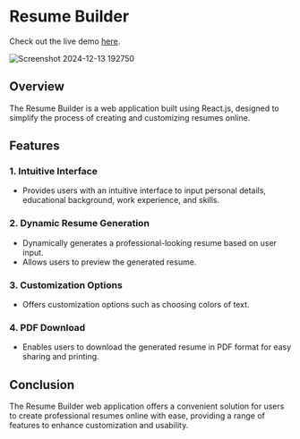 # Resume Builder

Check out the live demo [here](<https://resume-builder-e50cb.web.app/>).

![Screenshot 2024-12-13 192750](https://github.com/user-attachments/assets/1179ef09-15c6-4f80-9f90-775cf7be6691)


## Overview
The Resume Builder is a web application built using React.js, designed to simplify the process of creating and customizing resumes online.

## Features

### 1. Intuitive Interface
- Provides users with an intuitive interface to input personal details, educational background, work experience, and skills.

### 2. Dynamic Resume Generation
- Dynamically generates a professional-looking resume based on user input.
- Allows users to preview the generated resume.

### 3. Customization Options
- Offers customization options such as choosing colors of text.

### 4. PDF Download
- Enables users to download the generated resume in PDF format for easy sharing and printing.

## Conclusion
The Resume Builder web application offers a convenient solution for users to create professional resumes online with ease, providing a range of features to enhance customization and usability.


